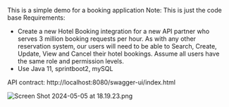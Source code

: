 This is a simple demo for a booking application
Note: This is just the code base
Requirements:
- Create a new Hotel Booking integration for a new API partner who serves 3 million booking requests per
  hour. As with any other reservation system, our users will need to be able to Search, Create, Update, View
  and Cancel their hotel bookings. Assume all users have the same role and permission levels.
- Use Java 11, sprintboot2, mySQL


API contract:
http://localhost:8080/swagger-ui/index.html





![Screen Shot 2024-05-05 at 18.19.23.png](..%2F..%2FDesktop%2FScreen%20Shot%202024-05-05%20at%2018.19.23.png)
